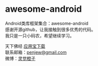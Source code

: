 # awesome-android
Android类库框架集合：awesome-android    
感谢开源github，让我接触到很多优秀的代码。    
我只是一只小码农，希望继续学习。

天下佛经 [应用宝下载](https://android.myapp.com/myapp/detail.htm?apkName=com.jew.chzhshch)    
联系邮箱：<penjew@gmail.com>    
微博：[灵觉橙子][weibo]

[weibo]: https://weibo.com/penjew "灵觉橙子"